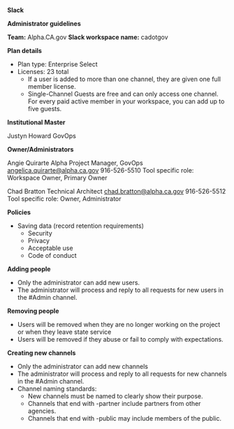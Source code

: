 **Slack** 

**Administrator guidelines**

**Team:** Alpha.CA.gov
**Slack workspace name:** cadotgov

**Plan details**
* Plan type: Enterprise Select
* Licenses: 23 total
  * If a user is added to more than one channel, they are given one full member license.
  * Single-Channel Guests are free and can only access one channel. For every paid active member in your workspace, you can add up to five guests.

**Institutional Master**

Justyn Howard
GovOps

**Owner/Administrators**

Angie Quirarte
Alpha Project Manager, GovOps
angelica.quirarte@alpha.ca.gov
916-526-5510
Tool specific role: Workspace Owner, Primary Owner

Chad Bratton
Technical Architect
chad.bratton@alpha.ca.gov
916-526-5512
Tool specific role: Owner, Administrator

**Policies**

* Saving data (record retention requirements)
  * Security 
  * Privacy 
  * Acceptable use 
  * Code of conduct 

**Adding people**

* Only the administrator can add new users.
* The administrator will process and reply to all requests for new users in the #Admin channel.

**Removing people**

* Users will be removed when they are no longer working on the project or when they leave state service
* Users will be removed if they abuse or fail to comply with expectations.

**Creating new channels**

* Only the administrator can add new channels
* The administrator will process and reply to all requests for new channels in the #Admin channel.
* Channel naming standards:
  * New channels must be named to clearly show their purpose.
  * Channels that end with -partner include partners from other agencies.
  * Channels that end with -public may include members of the public.

